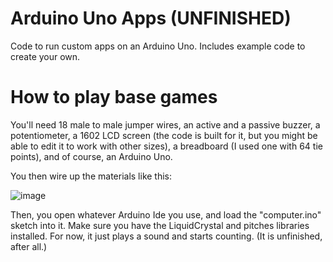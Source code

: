 # Arduino Uno Apps (UNFINISHED)
Code to run custom apps on an Arduino Uno. Includes example code to create your own.

# How to play base games

You'll need 18 male to male jumper wires, an active and a passive buzzer, a potentiometer, a 1602 LCD screen (the code is built for it, but you might be able to edit it to work with other sizes), a breadboard (I used one with 64 tie points), and of course, an Arduino Uno.

You then wire up the materials like this:

![image](https://github.com/Al-Techs/Arduino-Uno-Apps/assets/158309700/0f590dca-87ad-412d-b781-36fd81e65f8b)

Then, you open whatever Arduino Ide you use, and load the "computer.ino" sketch into it. Make sure you have the LiquidCrystal and pitches libraries installed.
For now, it just plays a sound and starts counting. (It is unfinished, after all.)
